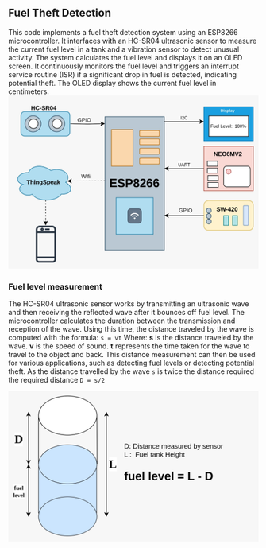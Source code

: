 ## Fuel Theft Detection
This code implements a fuel theft detection system using an ESP8266 microcontroller. It interfaces with an HC-SR04 ultrasonic sensor to measure the current fuel level in a tank and a vibration sensor to detect unusual activity. The system calculates the fuel level and displays it on an OLED screen. It continuously monitors the fuel level and triggers an interrupt service routine (ISR) if a significant drop in fuel is detected, indicating potential theft. The OLED display shows the current fuel level in centimeters.
![Prototype](./images/FTD.jpeg)

### Fuel level measurement
The HC-SR04 ultrasonic sensor works by transmitting an ultrasonic wave and then receiving the reflected wave after it bounces off fuel level. The microcontroller calculates the duration between the transmission and reception of the wave. Using this time, the distance traveled by the wave is computed with the formula: `s = vt` Where: **s** is the distance traveled by the wave. **v** is the speed of sound. **t** represents the time taken for the wave to travel to the object and back.
This distance measurement can then be used for various applications, such as detecting fuel levels or detecting potential theft. As the distance travelled by the wave `s` is twice the distance required the required distance `D = s/2`

![Prototype](./images/Fuellevel.jpeg)
